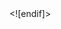 <html>
<body>
<meta name="Excel Workbook Frameset">
<meta http-equiv=Content-Type content="text/html; charset=windows-1252">
<meta name=ProgId content=Excel.Sheet>
<meta name=Generator content="Microsoft Excel 15">
<link rel=File-List href="CATALOGO%20BAP%20GERAL%20-NOVO_arquivos/filelist.xml">
<![if !supportTabStrip]>
<link id="shLink" href="CATALOGO%20BAP%20GERAL%20-NOVO_arquivos/sheet001.htm">
<link id="shLink" href="CATALOGO%20BAP%20GERAL%20-NOVO_arquivos/sheet002.htm">
<link id="shLink" href="CATALOGO%20BAP%20GERAL%20-NOVO_arquivos/sheet003.htm">
<link id="shLink" href="CATALOGO%20BAP%20GERAL%20-NOVO_arquivos/sheet004.htm">
<link id="shLink" href="CATALOGO%20BAP%20GERAL%20-NOVO_arquivos/sheet005.htm">
<link id="shLink" href="CATALOGO%20BAP%20GERAL%20-NOVO_arquivos/sheet006.htm">
<link id="shLink" href="CATALOGO%20BAP%20GERAL%20-NOVO_arquivos/sheet007.htm">
<link id="shLink" href="CATALOGO%20BAP%20GERAL%20-NOVO_arquivos/sheet008.htm">
<link id="shLink" href="CATALOGO%20BAP%20GERAL%20-NOVO_arquivos/sheet009.htm">
<link id="shLink" href="CATALOGO%20BAP%20GERAL%20-NOVO_arquivos/sheet010.htm">
<link id="shLink" href="CATALOGO%20BAP%20GERAL%20-NOVO_arquivos/sheet011.htm">
<link id="shLink" href="CATALOGO%20BAP%20GERAL%20-NOVO_arquivos/sheet012.htm">
<link id="shLink" href="CATALOGO%20BAP%20GERAL%20-NOVO_arquivos/sheet013.htm">
<link id="shLink" href="CATALOGO%20BAP%20GERAL%20-NOVO_arquivos/sheet014.htm">
<link id="shLink" href="CATALOGO%20BAP%20GERAL%20-NOVO_arquivos/sheet015.htm">
<link id="shLink" href="CATALOGO%20BAP%20GERAL%20-NOVO_arquivos/sheet016.htm">
<link id="shLink" href="CATALOGO%20BAP%20GERAL%20-NOVO_arquivos/sheet017.htm">
<link id="shLink" href="CATALOGO%20BAP%20GERAL%20-NOVO_arquivos/sheet018.htm">
<link id="shLink" href="CATALOGO%20BAP%20GERAL%20-NOVO_arquivos/sheet019.htm">
<link id="shLink" href="CATALOGO%20BAP%20GERAL%20-NOVO_arquivos/sheet020.htm">
<link id="shLink" href="CATALOGO%20BAP%20GERAL%20-NOVO_arquivos/sheet021.htm">
<link id="shLink" href="CATALOGO%20BAP%20GERAL%20-NOVO_arquivos/sheet022.htm">
<link id="shLink" href="CATALOGO%20BAP%20GERAL%20-NOVO_arquivos/sheet023.htm">
<link id="shLink" href="CATALOGO%20BAP%20GERAL%20-NOVO_arquivos/sheet024.htm">
<link id="shLink" href="CATALOGO%20BAP%20GERAL%20-NOVO_arquivos/sheet025.htm">
<link id="shLink" href="CATALOGO%20BAP%20GERAL%20-NOVO_arquivos/sheet026.htm">
<link id="shLink" href="CATALOGO%20BAP%20GERAL%20-NOVO_arquivos/sheet027.htm">
<link id="shLink" href="CATALOGO%20BAP%20GERAL%20-NOVO_arquivos/sheet028.htm">
<link id="shLink" href="CATALOGO%20BAP%20GERAL%20-NOVO_arquivos/sheet029.htm">
<link id="shLink" href="CATALOGO%20BAP%20GERAL%20-NOVO_arquivos/sheet030.htm">
<link id="shLink" href="CATALOGO%20BAP%20GERAL%20-NOVO_arquivos/sheet031.htm">
<link id="shLink" href="CATALOGO%20BAP%20GERAL%20-NOVO_arquivos/sheet032.htm">
<link id="shLink" href="CATALOGO%20BAP%20GERAL%20-NOVO_arquivos/sheet033.htm">
<link id="shLink" href="CATALOGO%20BAP%20GERAL%20-NOVO_arquivos/sheet034.htm">
<link id="shLink" href="CATALOGO%20BAP%20GERAL%20-NOVO_arquivos/sheet035.htm">
<link id="shLink" href="CATALOGO%20BAP%20GERAL%20-NOVO_arquivos/sheet036.htm">
<link id="shLink" href="CATALOGO%20BAP%20GERAL%20-NOVO_arquivos/sheet037.htm">
<link id="shLink" href="CATALOGO%20BAP%20GERAL%20-NOVO_arquivos/sheet038.htm">
<link id="shLink" href="CATALOGO%20BAP%20GERAL%20-NOVO_arquivos/sheet039.htm">
<link id="shLink" href="CATALOGO%20BAP%20GERAL%20-NOVO_arquivos/sheet040.htm">
<link id="shLink" href="CATALOGO%20BAP%20GERAL%20-NOVO_arquivos/sheet041.htm">
<link id="shLink" href="CATALOGO%20BAP%20GERAL%20-NOVO_arquivos/sheet042.htm">
<link id="shLink" href="CATALOGO%20BAP%20GERAL%20-NOVO_arquivos/sheet043.htm">
<link id="shLink" href="CATALOGO%20BAP%20GERAL%20-NOVO_arquivos/sheet044.htm">
<link id="shLink" href="CATALOGO%20BAP%20GERAL%20-NOVO_arquivos/sheet045.htm">
<link id="shLink" href="CATALOGO%20BAP%20GERAL%20-NOVO_arquivos/sheet046.htm">
<link id="shLink" href="CATALOGO%20BAP%20GERAL%20-NOVO_arquivos/sheet047.htm">
<link id="shLink" href="CATALOGO%20BAP%20GERAL%20-NOVO_arquivos/sheet048.htm">
<link id="shLink" href="CATALOGO%20BAP%20GERAL%20-NOVO_arquivos/sheet049.htm">
<link id="shLink" href="CATALOGO%20BAP%20GERAL%20-NOVO_arquivos/sheet050.htm">
<link id="shLink" href="CATALOGO%20BAP%20GERAL%20-NOVO_arquivos/sheet051.htm">
<link id="shLink" href="CATALOGO%20BAP%20GERAL%20-NOVO_arquivos/sheet052.htm">
<link id="shLink" href="CATALOGO%20BAP%20GERAL%20-NOVO_arquivos/sheet053.htm">
<link id="shLink" href="CATALOGO%20BAP%20GERAL%20-NOVO_arquivos/sheet054.htm">
<link id="shLink" href="CATALOGO%20BAP%20GERAL%20-NOVO_arquivos/sheet055.htm">
<link id="shLink" href="CATALOGO%20BAP%20GERAL%20-NOVO_arquivos/sheet056.htm">
<link id="shLink" href="CATALOGO%20BAP%20GERAL%20-NOVO_arquivos/sheet057.htm">
<link id="shLink" href="CATALOGO%20BAP%20GERAL%20-NOVO_arquivos/sheet058.htm">
<link id="shLink" href="CATALOGO%20BAP%20GERAL%20-NOVO_arquivos/sheet059.htm">
<link id="shLink" href="CATALOGO%20BAP%20GERAL%20-NOVO_arquivos/sheet060.htm">
<link id="shLink" href="CATALOGO%20BAP%20GERAL%20-NOVO_arquivos/sheet061.htm">
<link id="shLink" href="CATALOGO%20BAP%20GERAL%20-NOVO_arquivos/sheet062.htm">
<link id="shLink" href="CATALOGO%20BAP%20GERAL%20-NOVO_arquivos/sheet063.htm">
<link id="shLink" href="CATALOGO%20BAP%20GERAL%20-NOVO_arquivos/sheet064.htm">
<link id="shLink" href="CATALOGO%20BAP%20GERAL%20-NOVO_arquivos/sheet065.htm">
<link id="shLink" href="CATALOGO%20BAP%20GERAL%20-NOVO_arquivos/sheet066.htm">
<link id="shLink" href="CATALOGO%20BAP%20GERAL%20-NOVO_arquivos/sheet067.htm">
<link id="shLink" href="CATALOGO%20BAP%20GERAL%20-NOVO_arquivos/sheet068.htm">
<link id="shLink" href="CATALOGO%20BAP%20GERAL%20-NOVO_arquivos/sheet069.htm">
<link id="shLink" href="CATALOGO%20BAP%20GERAL%20-NOVO_arquivos/sheet070.htm">
<link id="shLink" href="CATALOGO%20BAP%20GERAL%20-NOVO_arquivos/sheet071.htm">
<link id="shLink" href="CATALOGO%20BAP%20GERAL%20-NOVO_arquivos/sheet072.htm">
<link id="shLink" href="CATALOGO%20BAP%20GERAL%20-NOVO_arquivos/sheet073.htm">
<link id="shLink" href="CATALOGO%20BAP%20GERAL%20-NOVO_arquivos/sheet074.htm">
<link id="shLink" href="CATALOGO%20BAP%20GERAL%20-NOVO_arquivos/sheet075.htm">
<link id="shLink" href="CATALOGO%20BAP%20GERAL%20-NOVO_arquivos/sheet076.htm">
<link id="shLink" href="CATALOGO%20BAP%20GERAL%20-NOVO_arquivos/sheet077.htm">
<link id="shLink" href="CATALOGO%20BAP%20GERAL%20-NOVO_arquivos/sheet078.htm">
<link id="shLink" href="CATALOGO%20BAP%20GERAL%20-NOVO_arquivos/sheet079.htm">
<link id="shLink" href="CATALOGO%20BAP%20GERAL%20-NOVO_arquivos/sheet080.htm">
<link id="shLink" href="CATALOGO%20BAP%20GERAL%20-NOVO_arquivos/sheet081.htm">
<link id="shLink" href="CATALOGO%20BAP%20GERAL%20-NOVO_arquivos/sheet082.htm">
<link id="shLink" href="CATALOGO%20BAP%20GERAL%20-NOVO_arquivos/sheet083.htm">
<link id="shLink" href="CATALOGO%20BAP%20GERAL%20-NOVO_arquivos/sheet084.htm">
<link id="shLink" href="CATALOGO%20BAP%20GERAL%20-NOVO_arquivos/sheet085.htm">
<link id="shLink" href="CATALOGO%20BAP%20GERAL%20-NOVO_arquivos/sheet086.htm">
<link id="shLink" href="CATALOGO%20BAP%20GERAL%20-NOVO_arquivos/sheet087.htm">
<link id="shLink" href="CATALOGO%20BAP%20GERAL%20-NOVO_arquivos/sheet088.htm">
<link id="shLink" href="CATALOGO%20BAP%20GERAL%20-NOVO_arquivos/sheet089.htm">
<link id="shLink" href="CATALOGO%20BAP%20GERAL%20-NOVO_arquivos/sheet090.htm">
<link id="shLink" href="CATALOGO%20BAP%20GERAL%20-NOVO_arquivos/sheet091.htm">
<link id="shLink" href="CATALOGO%20BAP%20GERAL%20-NOVO_arquivos/sheet092.htm">
<link id="shLink" href="CATALOGO%20BAP%20GERAL%20-NOVO_arquivos/sheet093.htm">
<link id="shLink" href="CATALOGO%20BAP%20GERAL%20-NOVO_arquivos/sheet094.htm">
<link id="shLink" href="CATALOGO%20BAP%20GERAL%20-NOVO_arquivos/sheet095.htm">
<link id="shLink" href="CATALOGO%20BAP%20GERAL%20-NOVO_arquivos/sheet096.htm">
<link id="shLink" href="CATALOGO%20BAP%20GERAL%20-NOVO_arquivos/sheet097.htm">
<link id="shLink" href="CATALOGO%20BAP%20GERAL%20-NOVO_arquivos/sheet098.htm">
<link id="shLink" href="CATALOGO%20BAP%20GERAL%20-NOVO_arquivos/sheet099.htm">
<link id="shLink" href="CATALOGO%20BAP%20GERAL%20-NOVO_arquivos/sheet100.htm">
<link id="shLink" href="CATALOGO%20BAP%20GERAL%20-NOVO_arquivos/sheet101.htm">
<link id="shLink" href="CATALOGO%20BAP%20GERAL%20-NOVO_arquivos/sheet102.htm">
<link id="shLink" href="CATALOGO%20BAP%20GERAL%20-NOVO_arquivos/sheet103.htm">
<link id="shLink" href="CATALOGO%20BAP%20GERAL%20-NOVO_arquivos/sheet104.htm">
<link id="shLink" href="CATALOGO%20BAP%20GERAL%20-NOVO_arquivos/sheet105.htm">
<link id="shLink" href="CATALOGO%20BAP%20GERAL%20-NOVO_arquivos/sheet106.htm">
<link id="shLink" href="CATALOGO%20BAP%20GERAL%20-NOVO_arquivos/sheet107.htm">
<link id="shLink" href="CATALOGO%20BAP%20GERAL%20-NOVO_arquivos/sheet108.htm">
<link id="shLink" href="CATALOGO%20BAP%20GERAL%20-NOVO_arquivos/sheet109.htm">
<link id="shLink" href="CATALOGO%20BAP%20GERAL%20-NOVO_arquivos/sheet110.htm">
<link id="shLink" href="CATALOGO%20BAP%20GERAL%20-NOVO_arquivos/sheet111.htm">
<link id="shLink" href="CATALOGO%20BAP%20GERAL%20-NOVO_arquivos/sheet112.htm">
<link id="shLink" href="CATALOGO%20BAP%20GERAL%20-NOVO_arquivos/sheet113.htm">
<link id="shLink" href="CATALOGO%20BAP%20GERAL%20-NOVO_arquivos/sheet114.htm">
<link id="shLink" href="CATALOGO%20BAP%20GERAL%20-NOVO_arquivos/sheet115.htm">
<link id="shLink" href="CATALOGO%20BAP%20GERAL%20-NOVO_arquivos/sheet116.htm">
<link id="shLink" href="CATALOGO%20BAP%20GERAL%20-NOVO_arquivos/sheet117.htm">
<link id="shLink" href="CATALOGO%20BAP%20GERAL%20-NOVO_arquivos/sheet118.htm">
<link id="shLink" href="CATALOGO%20BAP%20GERAL%20-NOVO_arquivos/sheet119.htm">
<link id="shLink" href="CATALOGO%20BAP%20GERAL%20-NOVO_arquivos/sheet120.htm">
<link id="shLink" href="CATALOGO%20BAP%20GERAL%20-NOVO_arquivos/sheet121.htm">
<link id="shLink" href="CATALOGO%20BAP%20GERAL%20-NOVO_arquivos/sheet122.htm">
<link id="shLink" href="CATALOGO%20BAP%20GERAL%20-NOVO_arquivos/sheet123.htm">
<link id="shLink" href="CATALOGO%20BAP%20GERAL%20-NOVO_arquivos/sheet124.htm">
<link id="shLink" href="CATALOGO%20BAP%20GERAL%20-NOVO_arquivos/sheet125.htm">
<link id="shLink" href="CATALOGO%20BAP%20GERAL%20-NOVO_arquivos/sheet126.htm">
<link id="shLink" href="CATALOGO%20BAP%20GERAL%20-NOVO_arquivos/sheet127.htm">
<link id="shLink" href="CATALOGO%20BAP%20GERAL%20-NOVO_arquivos/sheet128.htm">
<link id="shLink" href="CATALOGO%20BAP%20GERAL%20-NOVO_arquivos/sheet129.htm">
<link id="shLink" href="CATALOGO%20BAP%20GERAL%20-NOVO_arquivos/sheet130.htm">
<link id="shLink" href="CATALOGO%20BAP%20GERAL%20-NOVO_arquivos/sheet131.htm">
<link id="shLink" href="CATALOGO%20BAP%20GERAL%20-NOVO_arquivos/sheet132.htm">
<link id="shLink" href="CATALOGO%20BAP%20GERAL%20-NOVO_arquivos/sheet133.htm">
<link id="shLink" href="CATALOGO%20BAP%20GERAL%20-NOVO_arquivos/sheet134.htm">
<link id="shLink" href="CATALOGO%20BAP%20GERAL%20-NOVO_arquivos/sheet135.htm">
<link id="shLink" href="CATALOGO%20BAP%20GERAL%20-NOVO_arquivos/sheet136.htm">
<link id="shLink" href="CATALOGO%20BAP%20GERAL%20-NOVO_arquivos/sheet137.htm">
<link id="shLink" href="CATALOGO%20BAP%20GERAL%20-NOVO_arquivos/sheet138.htm">
<link id="shLink" href="CATALOGO%20BAP%20GERAL%20-NOVO_arquivos/sheet139.htm">
<link id="shLink" href="CATALOGO%20BAP%20GERAL%20-NOVO_arquivos/sheet140.htm">
<link id="shLink" href="CATALOGO%20BAP%20GERAL%20-NOVO_arquivos/sheet141.htm">
<link id="shLink" href="CATALOGO%20BAP%20GERAL%20-NOVO_arquivos/sheet142.htm">
<link id="shLink" href="CATALOGO%20BAP%20GERAL%20-NOVO_arquivos/sheet143.htm">
<link id="shLink" href="CATALOGO%20BAP%20GERAL%20-NOVO_arquivos/sheet144.htm">
<link id="shLink" href="CATALOGO%20BAP%20GERAL%20-NOVO_arquivos/sheet145.htm">
<link id="shLink" href="CATALOGO%20BAP%20GERAL%20-NOVO_arquivos/sheet146.htm">
<link id="shLink" href="CATALOGO%20BAP%20GERAL%20-NOVO_arquivos/sheet147.htm">
<link id="shLink" href="CATALOGO%20BAP%20GERAL%20-NOVO_arquivos/sheet148.htm">
<link id="shLink" href="CATALOGO%20BAP%20GERAL%20-NOVO_arquivos/sheet149.htm">
<link id="shLink" href="CATALOGO%20BAP%20GERAL%20-NOVO_arquivos/sheet150.htm">
<link id="shLink" href="CATALOGO%20BAP%20GERAL%20-NOVO_arquivos/sheet151.htm">
<link id="shLink" href="CATALOGO%20BAP%20GERAL%20-NOVO_arquivos/sheet152.htm">
<link id="shLink" href="CATALOGO%20BAP%20GERAL%20-NOVO_arquivos/sheet153.htm">
<link id="shLink" href="CATALOGO%20BAP%20GERAL%20-NOVO_arquivos/sheet154.htm">
<link id="shLink" href="CATALOGO%20BAP%20GERAL%20-NOVO_arquivos/sheet155.htm">
<link id="shLink" href="CATALOGO%20BAP%20GERAL%20-NOVO_arquivos/sheet156.htm">
<link id="shLink" href="CATALOGO%20BAP%20GERAL%20-NOVO_arquivos/sheet157.htm">
<link id="shLink" href="CATALOGO%20BAP%20GERAL%20-NOVO_arquivos/sheet158.htm">
<link id="shLink" href="CATALOGO%20BAP%20GERAL%20-NOVO_arquivos/sheet159.htm">
<link id="shLink" href="CATALOGO%20BAP%20GERAL%20-NOVO_arquivos/sheet160.htm">
<link id="shLink" href="CATALOGO%20BAP%20GERAL%20-NOVO_arquivos/sheet161.htm">
<link id="shLink" href="CATALOGO%20BAP%20GERAL%20-NOVO_arquivos/sheet162.htm">
<link id="shLink" href="CATALOGO%20BAP%20GERAL%20-NOVO_arquivos/sheet163.htm">
<link id="shLink" href="CATALOGO%20BAP%20GERAL%20-NOVO_arquivos/sheet164.htm">
<link id="shLink" href="CATALOGO%20BAP%20GERAL%20-NOVO_arquivos/sheet165.htm">
<link id="shLink" href="CATALOGO%20BAP%20GERAL%20-NOVO_arquivos/sheet166.htm">
<link id="shLink" href="CATALOGO%20BAP%20GERAL%20-NOVO_arquivos/sheet167.htm">
<link id="shLink" href="CATALOGO%20BAP%20GERAL%20-NOVO_arquivos/sheet168.htm">

<link id="shLink">

<script language="JavaScript">
<!--
 var c_lTabs=168;

 var c_rgszSh=new Array(c_lTabs);
 c_rgszSh[0] = "INDICE";
 c_rgszSh[1] = "kit parcial ";
 c_rgszSh[2] = "KIT COMPLETO";
 c_rgszSh[3] = "PALHETAS";
 c_rgszSh[4] = "CAMARA AR MOTOS";
 c_rgszSh[5] = "FILTROS ";
 c_rgszSh[6] = "KIT COIFA HOMOCINETICA ";
 c_rgszSh[7] = "sapata freio ";
 c_rgszSh[8] = "Planilha3";
 c_rgszSh[9] = "Morcego";
 c_rgszSh[10] = "Rolamento pesado";
 c_rgszSh[11] = "ROL804358";
 c_rgszSh[12] = "ROL32218";
 c_rgszSh[13] = "ROL32216";
 c_rgszSh[14] = "FLUIDO ADITIVO";
 c_rgszSh[15] = "AXIAL";
 c_rgszSh[16] = "BIELETA				";
 c_rgszSh[17] = "BIE20001";
 c_rgszSh[18] = "BIE20000";
 c_rgszSh[19] = "BIE20109";
 c_rgszSh[20] = "BIE20120";
 c_rgszSh[21] = "SEMI-EIXO HOMC. ";
 c_rgszSh[22] = "CUBO RODA";
 c_rgszSh[23] = "CRUZETA";
 c_rgszSh[24] = "CRU512949";
 c_rgszSh[25] = "CRU512924";
 c_rgszSh[26] = "CRU512022";
 c_rgszSh[27] = "CRU512219";
 c_rgszSh[28] = "CRU512276";
 c_rgszSh[29] = "CRUSPL70";
 c_rgszSh[30] = "CRU5281";
 c_rgszSh[31] = "CRU512932";
 c_rgszSh[32] = "CRU60005";
 c_rgszSh[33] = "CRUSPL55";
 c_rgszSh[34] = "CRU45005";
 c_rgszSh[35] = "CRU51963";
 c_rgszSh[36] = "CRU100";
 c_rgszSh[37] = "CRU5510";
 c_rgszSh[38] = "CRU5280";
 c_rgszSh[39] = "CRU512100";
 c_rgszSh[40] = "CRU512278";
 c_rgszSh[41] = "CRU111";
 c_rgszSh[42] = "CRU52";
 c_rgszSh[43] = "CRU5310";
 c_rgszSh[44] = "CRU512062";
 c_rgszSh[45] = "CRUSPL140";
 c_rgszSh[46] = "CRU5279";
 c_rgszSh[47] = "CRUSPL250";
 c_rgszSh[48] = "CRU512072";
 c_rgszSh[49] = "CRU5178";
 c_rgszSh[50] = "CRU5438";
 c_rgszSh[51] = "CRU5275";
 c_rgszSh[52] = "CRUSPL90";
 c_rgszSh[53] = "CRU5515";
 c_rgszSh[54] = "CRU512213";
 c_rgszSh[55] = "CRU5160";
 c_rgszSh[56] = "CRU5263";
 c_rgszSh[57] = "CRU5153";
 c_rgszSh[58] = "CRU5273";
 c_rgszSh[59] = "JUNTA HOMOCINETICA";
 c_rgszSh[60] = "Planilha55";
 c_rgszSh[61] = "JUH70060";
 c_rgszSh[62] = "JUH70057";
 c_rgszSh[63] = "JUH70055";
 c_rgszSh[64] = "JUH70052";
 c_rgszSh[65] = "JUH70051";
 c_rgszSh[66] = "JUH70049";
 c_rgszSh[67] = "JUH70047";
 c_rgszSh[68] = "JUH70046";
 c_rgszSh[69] = "JUH70044";
 c_rgszSh[70] = "JUH70042";
 c_rgszSh[71] = "JUH70041";
 c_rgszSh[72] = "JUH70040";
 c_rgszSh[73] = "JUH70039";
 c_rgszSh[74] = "JUH70038";
 c_rgszSh[75] = "JUH70036";
 c_rgszSh[76] = "JUH70037";
 c_rgszSh[77] = "JUH70035";
 c_rgszSh[78] = "JUH70034";
 c_rgszSh[79] = "JUH70032";
 c_rgszSh[80] = "JUH70031";
 c_rgszSh[81] = "JUH70029";
 c_rgszSh[82] = "JUH70027";
 c_rgszSh[83] = "JUH70026";
 c_rgszSh[84] = "JUH70025";
 c_rgszSh[85] = "JUH70024";
 c_rgszSh[86] = "JUH70023";
 c_rgszSh[87] = "JUH70022";
 c_rgszSh[88] = "JUH70021";
 c_rgszSh[89] = "JUH70020";
 c_rgszSh[90] = "JUH70019";
 c_rgszSh[91] = "JUH70018";
 c_rgszSh[92] = "JUH70015";
 c_rgszSh[93] = "JUH70014";
 c_rgszSh[94] = "JUH70013";
 c_rgszSh[95] = "JUH70012";
 c_rgszSh[96] = "JUH70011";
 c_rgszSh[97] = "JUH70010";
 c_rgszSh[98] = "JUH70009";
 c_rgszSh[99] = "JUH70008";
 c_rgszSh[100] = "JUH70007";
 c_rgszSh[101] = "JUH70006";
 c_rgszSh[102] = "JUH70005";
 c_rgszSh[103] = "JUH70004";
 c_rgszSh[104] = "JUH70003";
 c_rgszSh[105] = "JUH70002";
 c_rgszSh[106] = "JUH70001";
 c_rgszSh[107] = "JUH70000";
 c_rgszSh[108] = "TRIZETA";
 c_rgszSh[109] = "AL955";
 c_rgszSh[110] = "AL520";
 c_rgszSh[111] = "TRC04004";
 c_rgszSh[112] = "NJH06959T";
 c_rgszSh[113] = "NJH00520T";
 c_rgszSh[114] = "NJH04A11T";
 c_rgszSh[115] = "TRC10001";
 c_rgszSh[116] = "AL876";
 c_rgszSh[117] = "NJH22400T";
 c_rgszSh[118] = "AL639";
 c_rgszSh[119] = "TRC03503";
 c_rgszSh[120] = "F1";
 c_rgszSh[121] = "NJH20639T";
 c_rgszSh[122] = "NJH15265T";
 c_rgszSh[123] = "AL-532";
 c_rgszSh[124] = "AL533";
 c_rgszSh[125] = "TRC03507";
 c_rgszSh[126] = "NJH12262T";
 c_rgszSh[127] = "AL531";
 c_rgszSh[128] = "TRC22002";
 c_rgszSh[129] = "NJH05040T";
 c_rgszSh[130] = "AL672";
 c_rgszSh[131] = "TRC03509";
 c_rgszSh[132] = "NJH04672T";
 c_rgszSh[133] = "NJH02261T";
 c_rgszSh[134] = "TRC01005";
 c_rgszSh[135] = "AL-451";
 c_rgszSh[136] = "NJH003N8T";
 c_rgszSh[137] = "TRC18003";
 c_rgszSh[138] = "AL-951";
 c_rgszSh[139] = "AL-513";
 c_rgszSh[140] = "NJH13275T";
 c_rgszSh[141] = "NJH013N2T";
 c_rgszSh[142] = "AL-950";
 c_rgszSh[143] = "TRC55001";
 c_rgszSh[144] = "NJH13345";
 c_rgszSh[145] = "TRC08501";
 c_rgszSh[146] = "AL-05";
 c_rgszSh[147] = "NJH04L52T";
 c_rgszSh[148] = "TRC08506";
 c_rgszSh[149] = "AL-52";
 c_rgszSh[150] = "NJH022AQT";
 c_rgszSh[151] = "TRC17001";
 c_rgszSh[152] = "AL-952";
 c_rgszSh[153] = "NJH135020";
 c_rgszSh[154] = "AL-641";
 c_rgszSh[155] = "TRC03505";
 c_rgszSh[156] = "NJH03872T";
 c_rgszSh[157] = "TRC04003";
 c_rgszSh[158] = "AL-872";
 c_rgszSh[159] = "NJH09204T";
 c_rgszSh[160] = "AL-30";
 c_rgszSh[161] = "NJH135010";
 c_rgszSh[162] = "AL-642";
 c_rgszSh[163] = "TRC03504";
 c_rgszSh[164] = "TRC08503";
 c_rgszSh[165] = "AL-27";
 c_rgszSh[166] = "NJH75869SK";
 c_rgszSh[167] = "Planilha11";



 var c_rgszClr=new Array(8);
 c_rgszClr[0]="window";
 c_rgszClr[1]="buttonface";
 c_rgszClr[2]="windowframe";
 c_rgszClr[3]="windowtext";
 c_rgszClr[4]="threedlightshadow";
 c_rgszClr[5]="threedhighlight";
 c_rgszClr[6]="threeddarkshadow";
 c_rgszClr[7]="threedshadow";

 var g_iShCur;
 var g_rglTabX=new Array(c_lTabs);

function fnGetIEVer()
{
 var ua=window.navigator.userAgent
 var msie=ua.indexOf("MSIE")
 if (msie>0 && window.navigator.platform=="Win32")
  return parseInt(ua.substring(msie+5,ua.indexOf(".", msie)));
 else
  return 0;
}

function fnBuildFrameset()
{
 var szHTML="<frameset rows=\"*,18\" border=0 width=0 frameborder=no framespacing=0>"+
  "<frame src=\""+document.all.item("shLink")[0].href+"\" name=\"frSheet\" noresize>"+
  "<frameset cols=\"54,*\" border=0 width=0 frameborder=no framespacing=0>"+
  "<frame src=\"\" name=\"frScroll\" marginwidth=0 marginheight=0 scrolling=no>"+
  "<frame src=\"\" name=\"frTabs\" marginwidth=0 marginheight=0 scrolling=no>"+
  "</frameset></frameset><plaintext>";

 with (document) {
  open("text/html","replace");
  write(szHTML);
  close();
 }

 fnBuildTabStrip();
}

function fnBuildTabStrip()
{
 var szHTML=
  "<html><head><style>.clScroll {font:8pt Courier New;color:"+c_rgszClr[6]+";cursor:default;line-height:10pt;}"+
  ".clScroll2 {font:10pt Arial;color:"+c_rgszClr[6]+";cursor:default;line-height:11pt;}</style></head>"+
  "<body onclick=\"event.returnValue=false;\" ondragstart=\"event.returnValue=false;\" onselectstart=\"event.returnValue=false;\" bgcolor="+c_rgszClr[4]+" topmargin=0 leftmargin=0><table cellpadding=0 cellspacing=0 width=100%>"+
  "<tr><td colspan=6 height=1 bgcolor="+c_rgszClr[2]+"></td></tr>"+
  "<tr><td style=\"font:1pt\">&nbsp;<td>"+
  "<td valign=top id=tdScroll class=\"clScroll\" onclick=\"parent.fnFastScrollTabs(0);\" onmouseover=\"parent.fnMouseOverScroll(0);\" onmouseout=\"parent.fnMouseOutScroll(0);\"><a>&#171;</a></td>"+
  "<td valign=top id=tdScroll class=\"clScroll2\" onclick=\"parent.fnScrollTabs(0);\" ondblclick=\"parent.fnScrollTabs(0);\" onmouseover=\"parent.fnMouseOverScroll(1);\" onmouseout=\"parent.fnMouseOutScroll(1);\"><a>&lt</a></td>"+
  "<td valign=top id=tdScroll class=\"clScroll2\" onclick=\"parent.fnScrollTabs(1);\" ondblclick=\"parent.fnScrollTabs(1);\" onmouseover=\"parent.fnMouseOverScroll(2);\" onmouseout=\"parent.fnMouseOutScroll(2);\"><a>&gt</a></td>"+
  "<td valign=top id=tdScroll class=\"clScroll\" onclick=\"parent.fnFastScrollTabs(1);\" onmouseover=\"parent.fnMouseOverScroll(3);\" onmouseout=\"parent.fnMouseOutScroll(3);\"><a>&#187;</a></td>"+
  "<td style=\"font:1pt\">&nbsp;<td></tr></table></body></html>";

 with (frames['frScroll'].document) {
  open("text/html","replace");
  write(szHTML);
  close();
 }

 szHTML =
  "<html><head>"+
  "<style>A:link,A:visited,A:active {text-decoration:none;"+"color:"+c_rgszClr[3]+";}"+
  ".clTab {cursor:hand;background:"+c_rgszClr[1]+";font:9pt Arial;padding-left:3px;padding-right:3px;text-align:center;}"+
  ".clBorder {background:"+c_rgszClr[2]+";font:1pt;}"+
  "</style></head><body onload=\"parent.fnInit();\" onselectstart=\"event.returnValue=false;\" ondragstart=\"event.returnValue=false;\" bgcolor="+c_rgszClr[4]+
  " topmargin=0 leftmargin=0><table id=tbTabs cellpadding=0 cellspacing=0>";

 var iCellCount=(c_lTabs+1)*2;

 var i;
 for (i=0;i<iCellCount;i+=2)
  szHTML+="<col width=1><col>";

 var iRow;
 for (iRow=0;iRow<6;iRow++) {

  szHTML+="<tr>";

  if (iRow==5)
   szHTML+="<td colspan="+iCellCount+"></td>";
  else {
   if (iRow==0) {
    for(i=0;i<iCellCount;i++)
     szHTML+="<td height=1 class=\"clBorder\"></td>";
   } else if (iRow==1) {
    for(i=0;i<c_lTabs;i++) {
     szHTML+="<td height=1 nowrap class=\"clBorder\">&nbsp;</td>";
     szHTML+=
      "<td id=tdTab height=1 nowrap class=\"clTab\" onmouseover=\"parent.fnMouseOverTab("+i+");\" onmouseout=\"parent.fnMouseOutTab("+i+");\">"+
      "<a href=\""+document.all.item("shLink")[i].href+"\" target=\"frSheet\" id=aTab>&nbsp;"+c_rgszSh[i]+"&nbsp;</a></td>";
    }
    szHTML+="<td id=tdTab height=1 nowrap class=\"clBorder\"><a id=aTab>&nbsp;</a></td><td width=100%></td>";
   } else if (iRow==2) {
    for (i=0;i<c_lTabs;i++)
     szHTML+="<td height=1></td><td height=1 class=\"clBorder\"></td>";
    szHTML+="<td height=1></td><td height=1></td>";
   } else if (iRow==3) {
    for (i=0;i<iCellCount;i++)
     szHTML+="<td height=1></td>";
   } else if (iRow==4) {
    for (i=0;i<c_lTabs;i++)
     szHTML+="<td height=1 width=1></td><td height=1></td>";
    szHTML+="<td height=1 width=1></td><td></td>";
   }
  }
  szHTML+="</tr>";
 }

 szHTML+="</table></body></html>";
 with (frames['frTabs'].document) {
  open("text/html","replace");
  charset=document.charset;
  write(szHTML);
  close();
 }
}

function fnInit()
{
 g_rglTabX[0]=0;
 var i;
 for (i=1;i<=c_lTabs;i++)
  with (frames['frTabs'].document.all.tbTabs.rows[1].cells[fnTabToCol(i-1)])
   g_rglTabX[i]=offsetLeft+offsetWidth-6;
}

function fnTabToCol(iTab)
{
 return 2*iTab+1;
}

function fnNextTab(fDir)
{
 var iNextTab=-1;
 var i;

 with (frames['frTabs'].document.body) {
  if (fDir==0) {
   if (scrollLeft>0) {
    for (i=0;i<c_lTabs&&g_rglTabX[i]<scrollLeft;i++);
    if (i<c_lTabs)
     iNextTab=i-1;
   }
  } else {
   if (g_rglTabX[c_lTabs]+6>offsetWidth+scrollLeft) {
    for (i=0;i<c_lTabs&&g_rglTabX[i]<=scrollLeft;i++);
    if (i<c_lTabs)
     iNextTab=i;
   }
  }
 }
 return iNextTab;
}

function fnScrollTabs(fDir)
{
 var iNextTab=fnNextTab(fDir);

 if (iNextTab>=0) {
  frames['frTabs'].scroll(g_rglTabX[iNextTab],0);
  return true;
 } else
  return false;
}

function fnFastScrollTabs(fDir)
{
 if (c_lTabs>16)
  frames['frTabs'].scroll(g_rglTabX[fDir?c_lTabs-1:0],0);
 else
  if (fnScrollTabs(fDir)>0) window.setTimeout("fnFastScrollTabs("+fDir+");",5);
}

function fnSetTabProps(iTab,fActive)
{
 var iCol=fnTabToCol(iTab);
 var i;

 if (iTab>=0) {
  with (frames['frTabs'].document.all) {
   with (tbTabs) {
    for (i=0;i<=4;i++) {
     with (rows[i]) {
      if (i==0)
       cells[iCol].style.background=c_rgszClr[fActive?0:2];
      else if (i>0 && i<4) {
       if (fActive) {
        cells[iCol-1].style.background=c_rgszClr[2];
        cells[iCol].style.background=c_rgszClr[0];
        cells[iCol+1].style.background=c_rgszClr[2];
       } else {
        if (i==1) {
         cells[iCol-1].style.background=c_rgszClr[2];
         cells[iCol].style.background=c_rgszClr[1];
         cells[iCol+1].style.background=c_rgszClr[2];
        } else {
         cells[iCol-1].style.background=c_rgszClr[4];
         cells[iCol].style.background=c_rgszClr[(i==2)?2:4];
         cells[iCol+1].style.background=c_rgszClr[4];
        }
       }
      } else
       cells[iCol].style.background=c_rgszClr[fActive?2:4];
     }
    }
   }
   with (aTab[iTab].style) {
    cursor=(fActive?"default":"hand");
    color=c_rgszClr[3];
   }
  }
 }
}

function fnMouseOverScroll(iCtl)
{
 frames['frScroll'].document.all.tdScroll[iCtl].style.color=c_rgszClr[7];
}

function fnMouseOutScroll(iCtl)
{
 frames['frScroll'].document.all.tdScroll[iCtl].style.color=c_rgszClr[6];
}

function fnMouseOverTab(iTab)
{
 if (iTab!=g_iShCur) {
  var iCol=fnTabToCol(iTab);
  with (frames['frTabs'].document.all) {
   tdTab[iTab].style.background=c_rgszClr[5];
  }
 }
}

function fnMouseOutTab(iTab)
{
 if (iTab>=0) {
  var elFrom=frames['frTabs'].event.srcElement;
  var elTo=frames['frTabs'].event.toElement;

  if ((!elTo) ||
   (elFrom.tagName==elTo.tagName) ||
   (elTo.tagName=="A" && elTo.parentElement!=elFrom) ||
   (elFrom.tagName=="A" && elFrom.parentElement!=elTo)) {

   if (iTab!=g_iShCur) {
    with (frames['frTabs'].document.all) {
     tdTab[iTab].style.background=c_rgszClr[1];
    }
   }
  }
 }
}

function fnSetActiveSheet(iSh)
{
 if (iSh!=g_iShCur) {
  fnSetTabProps(g_iShCur,false);
  fnSetTabProps(iSh,true);
  g_iShCur=iSh;
 }
}

 window.g_iIEVer=fnGetIEVer();
 if (window.g_iIEVer>=4)
  fnBuildFrameset();
//-->
</script>
<![endif]><!--[if gte mso 9]><xml>
 <x:ExcelWorkbook>
  <x:ExcelWorksheets>
   <x:ExcelWorksheet>
    <x:Name>INDICE</x:Name>
    <x:WorksheetSource
     HRef="CATALOGO%20BAP%20GERAL%20-NOVO_arquivos/sheet001.htm"/>
   </x:ExcelWorksheet>
   <x:ExcelWorksheet>
    <x:Name>kit parcial </x:Name>
    <x:WorksheetSource
     HRef="CATALOGO%20BAP%20GERAL%20-NOVO_arquivos/sheet002.htm"/>
   </x:ExcelWorksheet>
   <x:ExcelWorksheet>
    <x:Name>KIT COMPLETO</x:Name>
    <x:WorksheetSource
     HRef="CATALOGO%20BAP%20GERAL%20-NOVO_arquivos/sheet003.htm"/>
   </x:ExcelWorksheet>
   <x:ExcelWorksheet>
    <x:Name>PALHETAS</x:Name>
    <x:WorksheetSource
     HRef="CATALOGO%20BAP%20GERAL%20-NOVO_arquivos/sheet004.htm"/>
   </x:ExcelWorksheet>
   <x:ExcelWorksheet>
    <x:Name>CAMARA AR MOTOS</x:Name>
    <x:WorksheetSource
     HRef="CATALOGO%20BAP%20GERAL%20-NOVO_arquivos/sheet005.htm"/>
   </x:ExcelWorksheet>
   <x:ExcelWorksheet>
    <x:Name>FILTROS </x:Name>
    <x:WorksheetSource
     HRef="CATALOGO%20BAP%20GERAL%20-NOVO_arquivos/sheet006.htm"/>
   </x:ExcelWorksheet>
   <x:ExcelWorksheet>
    <x:Name>KIT COIFA HOMOCINETICA </x:Name>
    <x:WorksheetSource
     HRef="CATALOGO%20BAP%20GERAL%20-NOVO_arquivos/sheet007.htm"/>
   </x:ExcelWorksheet>
   <x:ExcelWorksheet>
    <x:Name>sapata freio </x:Name>
    <x:WorksheetSource
     HRef="CATALOGO%20BAP%20GERAL%20-NOVO_arquivos/sheet008.htm"/>
   </x:ExcelWorksheet>
   <x:ExcelWorksheet>
    <x:Name>Planilha3</x:Name>
    <x:WorksheetSource
     HRef="CATALOGO%20BAP%20GERAL%20-NOVO_arquivos/sheet009.htm"/>
   </x:ExcelWorksheet>
   <x:ExcelWorksheet>
    <x:Name>Morcego</x:Name>
    <x:WorksheetSource
     HRef="CATALOGO%20BAP%20GERAL%20-NOVO_arquivos/sheet010.htm"/>
   </x:ExcelWorksheet>
   <x:ExcelWorksheet>
    <x:Name>Rolamento pesado</x:Name>
    <x:WorksheetSource
     HRef="CATALOGO%20BAP%20GERAL%20-NOVO_arquivos/sheet011.htm"/>
   </x:ExcelWorksheet>
   <x:ExcelWorksheet>
    <x:Name>ROL804358</x:Name>
    <x:WorksheetSource
     HRef="CATALOGO%20BAP%20GERAL%20-NOVO_arquivos/sheet012.htm"/>
   </x:ExcelWorksheet>
   <x:ExcelWorksheet>
    <x:Name>ROL32218</x:Name>
    <x:WorksheetSource
     HRef="CATALOGO%20BAP%20GERAL%20-NOVO_arquivos/sheet013.htm"/>
   </x:ExcelWorksheet>
   <x:ExcelWorksheet>
    <x:Name>ROL32216</x:Name>
    <x:WorksheetSource
     HRef="CATALOGO%20BAP%20GERAL%20-NOVO_arquivos/sheet014.htm"/>
   </x:ExcelWorksheet>
   <x:ExcelWorksheet>
    <x:Name>FLUIDO ADITIVO</x:Name>
    <x:WorksheetSource
     HRef="CATALOGO%20BAP%20GERAL%20-NOVO_arquivos/sheet015.htm"/>
   </x:ExcelWorksheet>
   <x:ExcelWorksheet>
    <x:Name>AXIAL</x:Name>
    <x:WorksheetSource
     HRef="CATALOGO%20BAP%20GERAL%20-NOVO_arquivos/sheet016.htm"/>
   </x:ExcelWorksheet>
   <x:ExcelWorksheet>
    <x:Name>BIELETA&#9;&#9;&#9;&#9;</x:Name>
    <x:WorksheetSource
     HRef="CATALOGO%20BAP%20GERAL%20-NOVO_arquivos/sheet017.htm"/>
   </x:ExcelWorksheet>
   <x:ExcelWorksheet>
    <x:Name>BIE20001</x:Name>
    <x:WorksheetSource
     HRef="CATALOGO%20BAP%20GERAL%20-NOVO_arquivos/sheet018.htm"/>
   </x:ExcelWorksheet>
   <x:ExcelWorksheet>
    <x:Name>BIE20000</x:Name>
    <x:WorksheetSource
     HRef="CATALOGO%20BAP%20GERAL%20-NOVO_arquivos/sheet019.htm"/>
   </x:ExcelWorksheet>
   <x:ExcelWorksheet>
    <x:Name>BIE20109</x:Name>
    <x:WorksheetSource
     HRef="CATALOGO%20BAP%20GERAL%20-NOVO_arquivos/sheet020.htm"/>
   </x:ExcelWorksheet>
   <x:ExcelWorksheet>
    <x:Name>BIE20120</x:Name>
    <x:WorksheetSource
     HRef="CATALOGO%20BAP%20GERAL%20-NOVO_arquivos/sheet021.htm"/>
   </x:ExcelWorksheet>
   <x:ExcelWorksheet>
    <x:Name>SEMI-EIXO HOMC. </x:Name>
    <x:WorksheetSource
     HRef="CATALOGO%20BAP%20GERAL%20-NOVO_arquivos/sheet022.htm"/>
   </x:ExcelWorksheet>
   <x:ExcelWorksheet>
    <x:Name>CUBO RODA</x:Name>
    <x:WorksheetSource
     HRef="CATALOGO%20BAP%20GERAL%20-NOVO_arquivos/sheet023.htm"/>
   </x:ExcelWorksheet>
   <x:ExcelWorksheet>
    <x:Name>CRUZETA</x:Name>
    <x:WorksheetSource
     HRef="CATALOGO%20BAP%20GERAL%20-NOVO_arquivos/sheet024.htm"/>
   </x:ExcelWorksheet>
   <x:ExcelWorksheet>
    <x:Name>CRU512949</x:Name>
    <x:WorksheetSource
     HRef="CATALOGO%20BAP%20GERAL%20-NOVO_arquivos/sheet025.htm"/>
   </x:ExcelWorksheet>
   <x:ExcelWorksheet>
    <x:Name>CRU512924</x:Name>
    <x:WorksheetSource
     HRef="CATALOGO%20BAP%20GERAL%20-NOVO_arquivos/sheet026.htm"/>
   </x:ExcelWorksheet>
   <x:ExcelWorksheet>
    <x:Name>CRU512022</x:Name>
    <x:WorksheetSource
     HRef="CATALOGO%20BAP%20GERAL%20-NOVO_arquivos/sheet027.htm"/>
   </x:ExcelWorksheet>
   <x:ExcelWorksheet>
    <x:Name>CRU512219</x:Name>
    <x:WorksheetSource
     HRef="CATALOGO%20BAP%20GERAL%20-NOVO_arquivos/sheet028.htm"/>
   </x:ExcelWorksheet>
   <x:ExcelWorksheet>
    <x:Name>CRU512276</x:Name>
    <x:WorksheetSource
     HRef="CATALOGO%20BAP%20GERAL%20-NOVO_arquivos/sheet029.htm"/>
   </x:ExcelWorksheet>
   <x:ExcelWorksheet>
    <x:Name>CRUSPL70</x:Name>
    <x:WorksheetSource
     HRef="CATALOGO%20BAP%20GERAL%20-NOVO_arquivos/sheet030.htm"/>
   </x:ExcelWorksheet>
   <x:ExcelWorksheet>
    <x:Name>CRU5281</x:Name>
    <x:WorksheetSource
     HRef="CATALOGO%20BAP%20GERAL%20-NOVO_arquivos/sheet031.htm"/>
   </x:ExcelWorksheet>
   <x:ExcelWorksheet>
    <x:Name>CRU512932</x:Name>
    <x:WorksheetSource
     HRef="CATALOGO%20BAP%20GERAL%20-NOVO_arquivos/sheet032.htm"/>
   </x:ExcelWorksheet>
   <x:ExcelWorksheet>
    <x:Name>CRU60005</x:Name>
    <x:WorksheetSource
     HRef="CATALOGO%20BAP%20GERAL%20-NOVO_arquivos/sheet033.htm"/>
   </x:ExcelWorksheet>
   <x:ExcelWorksheet>
    <x:Name>CRUSPL55</x:Name>
    <x:WorksheetSource
     HRef="CATALOGO%20BAP%20GERAL%20-NOVO_arquivos/sheet034.htm"/>
   </x:ExcelWorksheet>
   <x:ExcelWorksheet>
    <x:Name>CRU45005</x:Name>
    <x:WorksheetSource
     HRef="CATALOGO%20BAP%20GERAL%20-NOVO_arquivos/sheet035.htm"/>
   </x:ExcelWorksheet>
   <x:ExcelWorksheet>
    <x:Name>CRU51963</x:Name>
    <x:WorksheetSource
     HRef="CATALOGO%20BAP%20GERAL%20-NOVO_arquivos/sheet036.htm"/>
   </x:ExcelWorksheet>
   <x:ExcelWorksheet>
    <x:Name>CRU100</x:Name>
    <x:WorksheetSource
     HRef="CATALOGO%20BAP%20GERAL%20-NOVO_arquivos/sheet037.htm"/>
   </x:ExcelWorksheet>
   <x:ExcelWorksheet>
    <x:Name>CRU5510</x:Name>
    <x:WorksheetSource
     HRef="CATALOGO%20BAP%20GERAL%20-NOVO_arquivos/sheet038.htm"/>
   </x:ExcelWorksheet>
   <x:ExcelWorksheet>
    <x:Name>CRU5280</x:Name>
    <x:WorksheetSource
     HRef="CATALOGO%20BAP%20GERAL%20-NOVO_arquivos/sheet039.htm"/>
   </x:ExcelWorksheet>
   <x:ExcelWorksheet>
    <x:Name>CRU512100</x:Name>
    <x:WorksheetSource
     HRef="CATALOGO%20BAP%20GERAL%20-NOVO_arquivos/sheet040.htm"/>
   </x:ExcelWorksheet>
   <x:ExcelWorksheet>
    <x:Name>CRU512278</x:Name>
    <x:WorksheetSource
     HRef="CATALOGO%20BAP%20GERAL%20-NOVO_arquivos/sheet041.htm"/>
   </x:ExcelWorksheet>
   <x:ExcelWorksheet>
    <x:Name>CRU111</x:Name>
    <x:WorksheetSource
     HRef="CATALOGO%20BAP%20GERAL%20-NOVO_arquivos/sheet042.htm"/>
   </x:ExcelWorksheet>
   <x:ExcelWorksheet>
    <x:Name>CRU52</x:Name>
    <x:WorksheetSource
     HRef="CATALOGO%20BAP%20GERAL%20-NOVO_arquivos/sheet043.htm"/>
   </x:ExcelWorksheet>
   <x:ExcelWorksheet>
    <x:Name>CRU5310</x:Name>
    <x:WorksheetSource
     HRef="CATALOGO%20BAP%20GERAL%20-NOVO_arquivos/sheet044.htm"/>
   </x:ExcelWorksheet>
   <x:ExcelWorksheet>
    <x:Name>CRU512062</x:Name>
    <x:WorksheetSource
     HRef="CATALOGO%20BAP%20GERAL%20-NOVO_arquivos/sheet045.htm"/>
   </x:ExcelWorksheet>
   <x:ExcelWorksheet>
    <x:Name>CRUSPL140</x:Name>
    <x:WorksheetSource
     HRef="CATALOGO%20BAP%20GERAL%20-NOVO_arquivos/sheet046.htm"/>
   </x:ExcelWorksheet>
   <x:ExcelWorksheet>
    <x:Name>CRU5279</x:Name>
    <x:WorksheetSource
     HRef="CATALOGO%20BAP%20GERAL%20-NOVO_arquivos/sheet047.htm"/>
   </x:ExcelWorksheet>
   <x:ExcelWorksheet>
    <x:Name>CRUSPL250</x:Name>
    <x:WorksheetSource
     HRef="CATALOGO%20BAP%20GERAL%20-NOVO_arquivos/sheet048.htm"/>
   </x:ExcelWorksheet>
   <x:ExcelWorksheet>
    <x:Name>CRU512072</x:Name>
    <x:WorksheetSource
     HRef="CATALOGO%20BAP%20GERAL%20-NOVO_arquivos/sheet049.htm"/>
   </x:ExcelWorksheet>
   <x:ExcelWorksheet>
    <x:Name>CRU5178</x:Name>
    <x:WorksheetSource
     HRef="CATALOGO%20BAP%20GERAL%20-NOVO_arquivos/sheet050.htm"/>
   </x:ExcelWorksheet>
   <x:ExcelWorksheet>
    <x:Name>CRU5438</x:Name>
    <x:WorksheetSource
     HRef="CATALOGO%20BAP%20GERAL%20-NOVO_arquivos/sheet051.htm"/>
   </x:ExcelWorksheet>
   <x:ExcelWorksheet>
    <x:Name>CRU5275</x:Name>
    <x:WorksheetSource
     HRef="CATALOGO%20BAP%20GERAL%20-NOVO_arquivos/sheet052.htm"/>
   </x:ExcelWorksheet>
   <x:ExcelWorksheet>
    <x:Name>CRUSPL90</x:Name>
    <x:WorksheetSource
     HRef="CATALOGO%20BAP%20GERAL%20-NOVO_arquivos/sheet053.htm"/>
   </x:ExcelWorksheet>
   <x:ExcelWorksheet>
    <x:Name>CRU5515</x:Name>
    <x:WorksheetSource
     HRef="CATALOGO%20BAP%20GERAL%20-NOVO_arquivos/sheet054.htm"/>
   </x:ExcelWorksheet>
   <x:ExcelWorksheet>
    <x:Name>CRU512213</x:Name>
    <x:WorksheetSource
     HRef="CATALOGO%20BAP%20GERAL%20-NOVO_arquivos/sheet055.htm"/>
   </x:ExcelWorksheet>
   <x:ExcelWorksheet>
    <x:Name>CRU5160</x:Name>
    <x:WorksheetSource
     HRef="CATALOGO%20BAP%20GERAL%20-NOVO_arquivos/sheet056.htm"/>
   </x:ExcelWorksheet>
   <x:ExcelWorksheet>
    <x:Name>CRU5263</x:Name>
    <x:WorksheetSource
     HRef="CATALOGO%20BAP%20GERAL%20-NOVO_arquivos/sheet057.htm"/>
   </x:ExcelWorksheet>
   <x:ExcelWorksheet>
    <x:Name>CRU5153</x:Name>
    <x:WorksheetSource
     HRef="CATALOGO%20BAP%20GERAL%20-NOVO_arquivos/sheet058.htm"/>
   </x:ExcelWorksheet>
   <x:ExcelWorksheet>
    <x:Name>CRU5273</x:Name>
    <x:WorksheetSource
     HRef="CATALOGO%20BAP%20GERAL%20-NOVO_arquivos/sheet059.htm"/>
   </x:ExcelWorksheet>
   <x:ExcelWorksheet>
    <x:Name>JUNTA HOMOCINETICA</x:Name>
    <x:WorksheetSource
     HRef="CATALOGO%20BAP%20GERAL%20-NOVO_arquivos/sheet060.htm"/>
   </x:ExcelWorksheet>
   <x:ExcelWorksheet>
    <x:Name>Planilha55</x:Name>
    <x:WorksheetSource
     HRef="CATALOGO%20BAP%20GERAL%20-NOVO_arquivos/sheet061.htm"/>
   </x:ExcelWorksheet>
   <x:ExcelWorksheet>
    <x:Name>JUH70060</x:Name>
    <x:WorksheetSource
     HRef="CATALOGO%20BAP%20GERAL%20-NOVO_arquivos/sheet062.htm"/>
   </x:ExcelWorksheet>
   <x:ExcelWorksheet>
    <x:Name>JUH70057</x:Name>
    <x:WorksheetSource
     HRef="CATALOGO%20BAP%20GERAL%20-NOVO_arquivos/sheet063.htm"/>
   </x:ExcelWorksheet>
   <x:ExcelWorksheet>
    <x:Name>JUH70055</x:Name>
    <x:WorksheetSource
     HRef="CATALOGO%20BAP%20GERAL%20-NOVO_arquivos/sheet064.htm"/>
   </x:ExcelWorksheet>
   <x:ExcelWorksheet>
    <x:Name>JUH70052</x:Name>
    <x:WorksheetSource
     HRef="CATALOGO%20BAP%20GERAL%20-NOVO_arquivos/sheet065.htm"/>
   </x:ExcelWorksheet>
   <x:ExcelWorksheet>
    <x:Name>JUH70051</x:Name>
    <x:WorksheetSource
     HRef="CATALOGO%20BAP%20GERAL%20-NOVO_arquivos/sheet066.htm"/>
   </x:ExcelWorksheet>
   <x:ExcelWorksheet>
    <x:Name>JUH70049</x:Name>
    <x:WorksheetSource
     HRef="CATALOGO%20BAP%20GERAL%20-NOVO_arquivos/sheet067.htm"/>
   </x:ExcelWorksheet>
   <x:ExcelWorksheet>
    <x:Name>JUH70047</x:Name>
    <x:WorksheetSource
     HRef="CATALOGO%20BAP%20GERAL%20-NOVO_arquivos/sheet068.htm"/>
   </x:ExcelWorksheet>
   <x:ExcelWorksheet>
    <x:Name>JUH70046</x:Name>
    <x:WorksheetSource
     HRef="CATALOGO%20BAP%20GERAL%20-NOVO_arquivos/sheet069.htm"/>
   </x:ExcelWorksheet>
   <x:ExcelWorksheet>
    <x:Name>JUH70044</x:Name>
    <x:WorksheetSource
     HRef="CATALOGO%20BAP%20GERAL%20-NOVO_arquivos/sheet070.htm"/>
   </x:ExcelWorksheet>
   <x:ExcelWorksheet>
    <x:Name>JUH70042</x:Name>
    <x:WorksheetSource
     HRef="CATALOGO%20BAP%20GERAL%20-NOVO_arquivos/sheet071.htm"/>
   </x:ExcelWorksheet>
   <x:ExcelWorksheet>
    <x:Name>JUH70041</x:Name>
    <x:WorksheetSource
     HRef="CATALOGO%20BAP%20GERAL%20-NOVO_arquivos/sheet072.htm"/>
   </x:ExcelWorksheet>
   <x:ExcelWorksheet>
    <x:Name>JUH70040</x:Name>
    <x:WorksheetSource
     HRef="CATALOGO%20BAP%20GERAL%20-NOVO_arquivos/sheet073.htm"/>
   </x:ExcelWorksheet>
   <x:ExcelWorksheet>
    <x:Name>JUH70039</x:Name>
    <x:WorksheetSource
     HRef="CATALOGO%20BAP%20GERAL%20-NOVO_arquivos/sheet074.htm"/>
   </x:ExcelWorksheet>
   <x:ExcelWorksheet>
    <x:Name>JUH70038</x:Name>
    <x:WorksheetSource
     HRef="CATALOGO%20BAP%20GERAL%20-NOVO_arquivos/sheet075.htm"/>
   </x:ExcelWorksheet>
   <x:ExcelWorksheet>
    <x:Name>JUH70036</x:Name>
    <x:WorksheetSource
     HRef="CATALOGO%20BAP%20GERAL%20-NOVO_arquivos/sheet076.htm"/>
   </x:ExcelWorksheet>
   <x:ExcelWorksheet>
    <x:Name>JUH70037</x:Name>
    <x:WorksheetSource
     HRef="CATALOGO%20BAP%20GERAL%20-NOVO_arquivos/sheet077.htm"/>
   </x:ExcelWorksheet>
   <x:ExcelWorksheet>
    <x:Name>JUH70035</x:Name>
    <x:WorksheetSource
     HRef="CATALOGO%20BAP%20GERAL%20-NOVO_arquivos/sheet078.htm"/>
   </x:ExcelWorksheet>
   <x:ExcelWorksheet>
    <x:Name>JUH70034</x:Name>
    <x:WorksheetSource
     HRef="CATALOGO%20BAP%20GERAL%20-NOVO_arquivos/sheet079.htm"/>
   </x:ExcelWorksheet>
   <x:ExcelWorksheet>
    <x:Name>JUH70032</x:Name>
    <x:WorksheetSource
     HRef="CATALOGO%20BAP%20GERAL%20-NOVO_arquivos/sheet080.htm"/>
   </x:ExcelWorksheet>
   <x:ExcelWorksheet>
    <x:Name>JUH70031</x:Name>
    <x:WorksheetSource
     HRef="CATALOGO%20BAP%20GERAL%20-NOVO_arquivos/sheet081.htm"/>
   </x:ExcelWorksheet>
   <x:ExcelWorksheet>
    <x:Name>JUH70029</x:Name>
    <x:WorksheetSource
     HRef="CATALOGO%20BAP%20GERAL%20-NOVO_arquivos/sheet082.htm"/>
   </x:ExcelWorksheet>
   <x:ExcelWorksheet>
    <x:Name>JUH70027</x:Name>
    <x:WorksheetSource
     HRef="CATALOGO%20BAP%20GERAL%20-NOVO_arquivos/sheet083.htm"/>
   </x:ExcelWorksheet>
   <x:ExcelWorksheet>
    <x:Name>JUH70026</x:Name>
    <x:WorksheetSource
     HRef="CATALOGO%20BAP%20GERAL%20-NOVO_arquivos/sheet084.htm"/>
   </x:ExcelWorksheet>
   <x:ExcelWorksheet>
    <x:Name>JUH70025</x:Name>
    <x:WorksheetSource
     HRef="CATALOGO%20BAP%20GERAL%20-NOVO_arquivos/sheet085.htm"/>
   </x:ExcelWorksheet>
   <x:ExcelWorksheet>
    <x:Name>JUH70024</x:Name>
    <x:WorksheetSource
     HRef="CATALOGO%20BAP%20GERAL%20-NOVO_arquivos/sheet086.htm"/>
   </x:ExcelWorksheet>
   <x:ExcelWorksheet>
    <x:Name>JUH70023</x:Name>
    <x:WorksheetSource
     HRef="CATALOGO%20BAP%20GERAL%20-NOVO_arquivos/sheet087.htm"/>
   </x:ExcelWorksheet>
   <x:ExcelWorksheet>
    <x:Name>JUH70022</x:Name>
    <x:WorksheetSource
     HRef="CATALOGO%20BAP%20GERAL%20-NOVO_arquivos/sheet088.htm"/>
   </x:ExcelWorksheet>
   <x:ExcelWorksheet>
    <x:Name>JUH70021</x:Name>
    <x:WorksheetSource
     HRef="CATALOGO%20BAP%20GERAL%20-NOVO_arquivos/sheet089.htm"/>
   </x:ExcelWorksheet>
   <x:ExcelWorksheet>
    <x:Name>JUH70020</x:Name>
    <x:WorksheetSource
     HRef="CATALOGO%20BAP%20GERAL%20-NOVO_arquivos/sheet090.htm"/>
   </x:ExcelWorksheet>
   <x:ExcelWorksheet>
    <x:Name>JUH70019</x:Name>
    <x:WorksheetSource
     HRef="CATALOGO%20BAP%20GERAL%20-NOVO_arquivos/sheet091.htm"/>
   </x:ExcelWorksheet>
   <x:ExcelWorksheet>
    <x:Name>JUH70018</x:Name>
    <x:WorksheetSource
     HRef="CATALOGO%20BAP%20GERAL%20-NOVO_arquivos/sheet092.htm"/>
   </x:ExcelWorksheet>
   <x:ExcelWorksheet>
    <x:Name>JUH70015</x:Name>
    <x:WorksheetSource
     HRef="CATALOGO%20BAP%20GERAL%20-NOVO_arquivos/sheet093.htm"/>
   </x:ExcelWorksheet>
   <x:ExcelWorksheet>
    <x:Name>JUH70014</x:Name>
    <x:WorksheetSource
     HRef="CATALOGO%20BAP%20GERAL%20-NOVO_arquivos/sheet094.htm"/>
   </x:ExcelWorksheet>
   <x:ExcelWorksheet>
    <x:Name>JUH70013</x:Name>
    <x:WorksheetSource
     HRef="CATALOGO%20BAP%20GERAL%20-NOVO_arquivos/sheet095.htm"/>
   </x:ExcelWorksheet>
   <x:ExcelWorksheet>
    <x:Name>JUH70012</x:Name>
    <x:WorksheetSource
     HRef="CATALOGO%20BAP%20GERAL%20-NOVO_arquivos/sheet096.htm"/>
   </x:ExcelWorksheet>
   <x:ExcelWorksheet>
    <x:Name>JUH70011</x:Name>
    <x:WorksheetSource
     HRef="CATALOGO%20BAP%20GERAL%20-NOVO_arquivos/sheet097.htm"/>
   </x:ExcelWorksheet>
   <x:ExcelWorksheet>
    <x:Name>JUH70010</x:Name>
    <x:WorksheetSource
     HRef="CATALOGO%20BAP%20GERAL%20-NOVO_arquivos/sheet098.htm"/>
   </x:ExcelWorksheet>
   <x:ExcelWorksheet>
    <x:Name>JUH70009</x:Name>
    <x:WorksheetSource
     HRef="CATALOGO%20BAP%20GERAL%20-NOVO_arquivos/sheet099.htm"/>
   </x:ExcelWorksheet>
   <x:ExcelWorksheet>
    <x:Name>JUH70008</x:Name>
    <x:WorksheetSource
     HRef="CATALOGO%20BAP%20GERAL%20-NOVO_arquivos/sheet100.htm"/>
   </x:ExcelWorksheet>
   <x:ExcelWorksheet>
    <x:Name>JUH70007</x:Name>
    <x:WorksheetSource
     HRef="CATALOGO%20BAP%20GERAL%20-NOVO_arquivos/sheet101.htm"/>
   </x:ExcelWorksheet>
   <x:ExcelWorksheet>
    <x:Name>JUH70006</x:Name>
    <x:WorksheetSource
     HRef="CATALOGO%20BAP%20GERAL%20-NOVO_arquivos/sheet102.htm"/>
   </x:ExcelWorksheet>
   <x:ExcelWorksheet>
    <x:Name>JUH70005</x:Name>
    <x:WorksheetSource
     HRef="CATALOGO%20BAP%20GERAL%20-NOVO_arquivos/sheet103.htm"/>
   </x:ExcelWorksheet>
   <x:ExcelWorksheet>
    <x:Name>JUH70004</x:Name>
    <x:WorksheetSource
     HRef="CATALOGO%20BAP%20GERAL%20-NOVO_arquivos/sheet104.htm"/>
   </x:ExcelWorksheet>
   <x:ExcelWorksheet>
    <x:Name>JUH70003</x:Name>
    <x:WorksheetSource
     HRef="CATALOGO%20BAP%20GERAL%20-NOVO_arquivos/sheet105.htm"/>
   </x:ExcelWorksheet>
   <x:ExcelWorksheet>
    <x:Name>JUH70002</x:Name>
    <x:WorksheetSource
     HRef="CATALOGO%20BAP%20GERAL%20-NOVO_arquivos/sheet106.htm"/>
   </x:ExcelWorksheet>
   <x:ExcelWorksheet>
    <x:Name>JUH70001</x:Name>
    <x:WorksheetSource
     HRef="CATALOGO%20BAP%20GERAL%20-NOVO_arquivos/sheet107.htm"/>
   </x:ExcelWorksheet>
   <x:ExcelWorksheet>
    <x:Name>JUH70000</x:Name>
    <x:WorksheetSource
     HRef="CATALOGO%20BAP%20GERAL%20-NOVO_arquivos/sheet108.htm"/>
   </x:ExcelWorksheet>
   <x:ExcelWorksheet>
    <x:Name>TRIZETA</x:Name>
    <x:WorksheetSource
     HRef="CATALOGO%20BAP%20GERAL%20-NOVO_arquivos/sheet109.htm"/>
   </x:ExcelWorksheet>
   <x:ExcelWorksheet>
    <x:Name>AL955</x:Name>
    <x:WorksheetSource
     HRef="CATALOGO%20BAP%20GERAL%20-NOVO_arquivos/sheet110.htm"/>
   </x:ExcelWorksheet>
   <x:ExcelWorksheet>
    <x:Name>AL520</x:Name>
    <x:WorksheetSource
     HRef="CATALOGO%20BAP%20GERAL%20-NOVO_arquivos/sheet111.htm"/>
   </x:ExcelWorksheet>
   <x:ExcelWorksheet>
    <x:Name>TRC04004</x:Name>
    <x:WorksheetSource
     HRef="CATALOGO%20BAP%20GERAL%20-NOVO_arquivos/sheet112.htm"/>
   </x:ExcelWorksheet>
   <x:ExcelWorksheet>
    <x:Name>NJH06959T</x:Name>
    <x:WorksheetSource
     HRef="CATALOGO%20BAP%20GERAL%20-NOVO_arquivos/sheet113.htm"/>
   </x:ExcelWorksheet>
   <x:ExcelWorksheet>
    <x:Name>NJH00520T</x:Name>
    <x:WorksheetSource
     HRef="CATALOGO%20BAP%20GERAL%20-NOVO_arquivos/sheet114.htm"/>
   </x:ExcelWorksheet>
   <x:ExcelWorksheet>
    <x:Name>NJH04A11T</x:Name>
    <x:WorksheetSource
     HRef="CATALOGO%20BAP%20GERAL%20-NOVO_arquivos/sheet115.htm"/>
   </x:ExcelWorksheet>
   <x:ExcelWorksheet>
    <x:Name>TRC10001</x:Name>
    <x:WorksheetSource
     HRef="CATALOGO%20BAP%20GERAL%20-NOVO_arquivos/sheet116.htm"/>
   </x:ExcelWorksheet>
   <x:ExcelWorksheet>
    <x:Name>AL876</x:Name>
    <x:WorksheetSource
     HRef="CATALOGO%20BAP%20GERAL%20-NOVO_arquivos/sheet117.htm"/>
   </x:ExcelWorksheet>
   <x:ExcelWorksheet>
    <x:Name>NJH22400T</x:Name>
    <x:WorksheetSource
     HRef="CATALOGO%20BAP%20GERAL%20-NOVO_arquivos/sheet118.htm"/>
   </x:ExcelWorksheet>
   <x:ExcelWorksheet>
    <x:Name>AL639</x:Name>
    <x:WorksheetSource
     HRef="CATALOGO%20BAP%20GERAL%20-NOVO_arquivos/sheet119.htm"/>
   </x:ExcelWorksheet>
   <x:ExcelWorksheet>
    <x:Name>TRC03503</x:Name>
    <x:WorksheetSource
     HRef="CATALOGO%20BAP%20GERAL%20-NOVO_arquivos/sheet120.htm"/>
   </x:ExcelWorksheet>
   <x:ExcelWorksheet>
    <x:Name>F1</x:Name>
    <x:WorksheetSource
     HRef="CATALOGO%20BAP%20GERAL%20-NOVO_arquivos/sheet121.htm"/>
   </x:ExcelWorksheet>
   <x:ExcelWorksheet>
    <x:Name>NJH20639T</x:Name>
    <x:WorksheetSource
     HRef="CATALOGO%20BAP%20GERAL%20-NOVO_arquivos/sheet122.htm"/>
   </x:ExcelWorksheet>
   <x:ExcelWorksheet>
    <x:Name>NJH15265T</x:Name>
    <x:WorksheetSource
     HRef="CATALOGO%20BAP%20GERAL%20-NOVO_arquivos/sheet123.htm"/>
   </x:ExcelWorksheet>
   <x:ExcelWorksheet>
    <x:Name>AL-532</x:Name>
    <x:WorksheetSource
     HRef="CATALOGO%20BAP%20GERAL%20-NOVO_arquivos/sheet124.htm"/>
   </x:ExcelWorksheet>
   <x:ExcelWorksheet>
    <x:Name>AL533</x:Name>
    <x:WorksheetSource
     HRef="CATALOGO%20BAP%20GERAL%20-NOVO_arquivos/sheet125.htm"/>
   </x:ExcelWorksheet>
   <x:ExcelWorksheet>
    <x:Name>TRC03507</x:Name>
    <x:WorksheetSource
     HRef="CATALOGO%20BAP%20GERAL%20-NOVO_arquivos/sheet126.htm"/>
   </x:ExcelWorksheet>
   <x:ExcelWorksheet>
    <x:Name>NJH12262T</x:Name>
    <x:WorksheetSource
     HRef="CATALOGO%20BAP%20GERAL%20-NOVO_arquivos/sheet127.htm"/>
   </x:ExcelWorksheet>
   <x:ExcelWorksheet>
    <x:Name>AL531</x:Name>
    <x:WorksheetSource
     HRef="CATALOGO%20BAP%20GERAL%20-NOVO_arquivos/sheet128.htm"/>
   </x:ExcelWorksheet>
   <x:ExcelWorksheet>
    <x:Name>TRC22002</x:Name>
    <x:WorksheetSource
     HRef="CATALOGO%20BAP%20GERAL%20-NOVO_arquivos/sheet129.htm"/>
   </x:ExcelWorksheet>
   <x:ExcelWorksheet>
    <x:Name>NJH05040T</x:Name>
    <x:WorksheetSource
     HRef="CATALOGO%20BAP%20GERAL%20-NOVO_arquivos/sheet130.htm"/>
   </x:ExcelWorksheet>
   <x:ExcelWorksheet>
    <x:Name>AL672</x:Name>
    <x:WorksheetSource
     HRef="CATALOGO%20BAP%20GERAL%20-NOVO_arquivos/sheet131.htm"/>
   </x:ExcelWorksheet>
   <x:ExcelWorksheet>
    <x:Name>TRC03509</x:Name>
    <x:WorksheetSource
     HRef="CATALOGO%20BAP%20GERAL%20-NOVO_arquivos/sheet132.htm"/>
   </x:ExcelWorksheet>
   <x:ExcelWorksheet>
    <x:Name>NJH04672T</x:Name>
    <x:WorksheetSource
     HRef="CATALOGO%20BAP%20GERAL%20-NOVO_arquivos/sheet133.htm"/>
   </x:ExcelWorksheet>
   <x:ExcelWorksheet>
    <x:Name>NJH02261T</x:Name>
    <x:WorksheetSource
     HRef="CATALOGO%20BAP%20GERAL%20-NOVO_arquivos/sheet134.htm"/>
   </x:ExcelWorksheet>
   <x:ExcelWorksheet>
    <x:Name>TRC01005</x:Name>
    <x:WorksheetSource
     HRef="CATALOGO%20BAP%20GERAL%20-NOVO_arquivos/sheet135.htm"/>
   </x:ExcelWorksheet>
   <x:ExcelWorksheet>
    <x:Name>AL-451</x:Name>
    <x:WorksheetSource
     HRef="CATALOGO%20BAP%20GERAL%20-NOVO_arquivos/sheet136.htm"/>
   </x:ExcelWorksheet>
   <x:ExcelWorksheet>
    <x:Name>NJH003N8T</x:Name>
    <x:WorksheetSource
     HRef="CATALOGO%20BAP%20GERAL%20-NOVO_arquivos/sheet137.htm"/>
   </x:ExcelWorksheet>
   <x:ExcelWorksheet>
    <x:Name>TRC18003</x:Name>
    <x:WorksheetSource
     HRef="CATALOGO%20BAP%20GERAL%20-NOVO_arquivos/sheet138.htm"/>
   </x:ExcelWorksheet>
   <x:ExcelWorksheet>
    <x:Name>AL-951</x:Name>
    <x:WorksheetSource
     HRef="CATALOGO%20BAP%20GERAL%20-NOVO_arquivos/sheet139.htm"/>
   </x:ExcelWorksheet>
   <x:ExcelWorksheet>
    <x:Name>AL-513</x:Name>
    <x:WorksheetSource
     HRef="CATALOGO%20BAP%20GERAL%20-NOVO_arquivos/sheet140.htm"/>
   </x:ExcelWorksheet>
   <x:ExcelWorksheet>
    <x:Name>NJH13275T</x:Name>
    <x:WorksheetSource
     HRef="CATALOGO%20BAP%20GERAL%20-NOVO_arquivos/sheet141.htm"/>
   </x:ExcelWorksheet>
   <x:ExcelWorksheet>
    <x:Name>NJH013N2T</x:Name>
    <x:WorksheetSource
     HRef="CATALOGO%20BAP%20GERAL%20-NOVO_arquivos/sheet142.htm"/>
   </x:ExcelWorksheet>
   <x:ExcelWorksheet>
    <x:Name>AL-950</x:Name>
    <x:WorksheetSource
     HRef="CATALOGO%20BAP%20GERAL%20-NOVO_arquivos/sheet143.htm"/>
   </x:ExcelWorksheet>
   <x:ExcelWorksheet>
    <x:Name>TRC55001</x:Name>
    <x:WorksheetSource
     HRef="CATALOGO%20BAP%20GERAL%20-NOVO_arquivos/sheet144.htm"/>
   </x:ExcelWorksheet>
   <x:ExcelWorksheet>
    <x:Name>NJH13345</x:Name>
    <x:WorksheetSource
     HRef="CATALOGO%20BAP%20GERAL%20-NOVO_arquivos/sheet145.htm"/>
   </x:ExcelWorksheet>
   <x:ExcelWorksheet>
    <x:Name>TRC08501</x:Name>
    <x:WorksheetSource
     HRef="CATALOGO%20BAP%20GERAL%20-NOVO_arquivos/sheet146.htm"/>
   </x:ExcelWorksheet>
   <x:ExcelWorksheet>
    <x:Name>AL-05</x:Name>
    <x:WorksheetSource
     HRef="CATALOGO%20BAP%20GERAL%20-NOVO_arquivos/sheet147.htm"/>
   </x:ExcelWorksheet>
   <x:ExcelWorksheet>
    <x:Name>NJH04L52T</x:Name>
    <x:WorksheetSource
     HRef="CATALOGO%20BAP%20GERAL%20-NOVO_arquivos/sheet148.htm"/>
   </x:ExcelWorksheet>
   <x:ExcelWorksheet>
    <x:Name>TRC08506</x:Name>
    <x:WorksheetSource
     HRef="CATALOGO%20BAP%20GERAL%20-NOVO_arquivos/sheet149.htm"/>
   </x:ExcelWorksheet>
   <x:ExcelWorksheet>
    <x:Name>AL-52</x:Name>
    <x:WorksheetSource
     HRef="CATALOGO%20BAP%20GERAL%20-NOVO_arquivos/sheet150.htm"/>
   </x:ExcelWorksheet>
   <x:ExcelWorksheet>
    <x:Name>NJH022AQT</x:Name>
    <x:WorksheetSource
     HRef="CATALOGO%20BAP%20GERAL%20-NOVO_arquivos/sheet151.htm"/>
   </x:ExcelWorksheet>
   <x:ExcelWorksheet>
    <x:Name>TRC17001</x:Name>
    <x:WorksheetSource
     HRef="CATALOGO%20BAP%20GERAL%20-NOVO_arquivos/sheet152.htm"/>
   </x:ExcelWorksheet>
   <x:ExcelWorksheet>
    <x:Name>AL-952</x:Name>
    <x:WorksheetSource
     HRef="CATALOGO%20BAP%20GERAL%20-NOVO_arquivos/sheet153.htm"/>
   </x:ExcelWorksheet>
   <x:ExcelWorksheet>
    <x:Name>NJH135020</x:Name>
    <x:WorksheetSource
     HRef="CATALOGO%20BAP%20GERAL%20-NOVO_arquivos/sheet154.htm"/>
   </x:ExcelWorksheet>
   <x:ExcelWorksheet>
    <x:Name>AL-641</x:Name>
    <x:WorksheetSource
     HRef="CATALOGO%20BAP%20GERAL%20-NOVO_arquivos/sheet155.htm"/>
   </x:ExcelWorksheet>
   <x:ExcelWorksheet>
    <x:Name>TRC03505</x:Name>
    <x:WorksheetSource
     HRef="CATALOGO%20BAP%20GERAL%20-NOVO_arquivos/sheet156.htm"/>
   </x:ExcelWorksheet>
   <x:ExcelWorksheet>
    <x:Name>NJH03872T</x:Name>
    <x:WorksheetSource
     HRef="CATALOGO%20BAP%20GERAL%20-NOVO_arquivos/sheet157.htm"/>
   </x:ExcelWorksheet>
   <x:ExcelWorksheet>
    <x:Name>TRC04003</x:Name>
    <x:WorksheetSource
     HRef="CATALOGO%20BAP%20GERAL%20-NOVO_arquivos/sheet158.htm"/>
   </x:ExcelWorksheet>
   <x:ExcelWorksheet>
    <x:Name>AL-872</x:Name>
    <x:WorksheetSource
     HRef="CATALOGO%20BAP%20GERAL%20-NOVO_arquivos/sheet159.htm"/>
   </x:ExcelWorksheet>
   <x:ExcelWorksheet>
    <x:Name>NJH09204T</x:Name>
    <x:WorksheetSource
     HRef="CATALOGO%20BAP%20GERAL%20-NOVO_arquivos/sheet160.htm"/>
   </x:ExcelWorksheet>
   <x:ExcelWorksheet>
    <x:Name>AL-30</x:Name>
    <x:WorksheetSource
     HRef="CATALOGO%20BAP%20GERAL%20-NOVO_arquivos/sheet161.htm"/>
   </x:ExcelWorksheet>
   <x:ExcelWorksheet>
    <x:Name>NJH135010</x:Name>
    <x:WorksheetSource
     HRef="CATALOGO%20BAP%20GERAL%20-NOVO_arquivos/sheet162.htm"/>
   </x:ExcelWorksheet>
   <x:ExcelWorksheet>
    <x:Name>AL-642</x:Name>
    <x:WorksheetSource
     HRef="CATALOGO%20BAP%20GERAL%20-NOVO_arquivos/sheet163.htm"/>
   </x:ExcelWorksheet>
   <x:ExcelWorksheet>
    <x:Name>TRC03504</x:Name>
    <x:WorksheetSource
     HRef="CATALOGO%20BAP%20GERAL%20-NOVO_arquivos/sheet164.htm"/>
   </x:ExcelWorksheet>
   <x:ExcelWorksheet>
    <x:Name>TRC08503</x:Name>
    <x:WorksheetSource
     HRef="CATALOGO%20BAP%20GERAL%20-NOVO_arquivos/sheet165.htm"/>
   </x:ExcelWorksheet>
   <x:ExcelWorksheet>
    <x:Name>AL-27</x:Name>
    <x:WorksheetSource
     HRef="CATALOGO%20BAP%20GERAL%20-NOVO_arquivos/sheet166.htm"/>
   </x:ExcelWorksheet>
   <x:ExcelWorksheet>
    <x:Name>NJH75869SK</x:Name>
    <x:WorksheetSource
     HRef="CATALOGO%20BAP%20GERAL%20-NOVO_arquivos/sheet167.htm"/>
   </x:ExcelWorksheet>
   <x:ExcelWorksheet>
    <x:Name>Planilha11</x:Name>
    <x:WorksheetSource
     HRef="CATALOGO%20BAP%20GERAL%20-NOVO_arquivos/sheet168.htm"/>
   </x:ExcelWorksheet>
  </x:ExcelWorksheets>
  <x:Stylesheet HRef="CATALOGO%20BAP%20GERAL%20-NOVO_arquivos/stylesheet.css"/>
  <x:WindowHeight>11865</x:WindowHeight>
  <x:WindowWidth>28800</x:WindowWidth>
  <x:WindowTopX>32767</x:WindowTopX>
  <x:WindowTopY>32767</x:WindowTopY>
  <x:TabRatio>599</x:TabRatio>
  <x:ProtectStructure>False</x:ProtectStructure>
  <x:ProtectWindows>False</x:ProtectWindows>
 </x:ExcelWorkbook>
</xml><![endif]-->
</head>
</body>

<frameset rows="*,39" border=0 width=0 frameborder=no framespacing=0>
 <frame src="CATALOGO%20BAP%20GERAL%20-NOVO_arquivos/sheet001.htm" name="frSheet">
 <frame src="CATALOGO%20BAP%20GERAL%20-NOVO_arquivos/tabstrip.htm" name="frTabs" marginwidth=0 marginheight=0>
 <noframes>
  <body>
   <p>Esta página usa quadros, mas o seu navegador não dá suporte para eles.</p>
  </body>
 </noframes>
</frameset>
</html>
